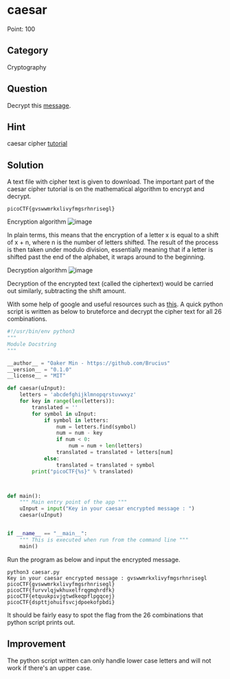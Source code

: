 # caesar

Point: 100

## Category

Cryptography

## Question

Decrypt this [message](https://jupiter.challenges.picoctf.org/static/7d707a443e95054dc4cf30b1d9522ef0/ciphertext).

## Hint

caesar cipher [tutorial](https://privacycanada.net/classical-encryption/caesar-cipher/)

## Solution

A text file with cipher text is given to download. The important part of the caesar cipher tutorial is on the mathematical algorithm to encrypt and decrypt.

```console
picoCTF{gvswwmrkxlivyfmgsrhnrisegl}
```

Encryption algorithm
![image](https://mk0privacycanadehyf0.kinstacdn.com/wp-content/uploads/2020/01/enx.png)

In plain terms, this means that the encryption of a letter x is equal to a shift of x + n, where n is the number of letters shifted. The result of the process is then taken under modulo division, essentially meaning that if a letter is shifted past the end of the alphabet, it wraps around to the beginning.

Decryption algorithm
![image](https://mk0privacycanadehyf0.kinstacdn.com/wp-content/uploads/2020/01/dnx.png)

Decryption of the encrypted text (called the ciphertext) would be carried out similarly, subtracting the shift amount.

With some help of google and useful resources such as [this](https://www.tutorialspoint.com/cryptography_with_python/cryptography_with_python_caesar_cipher.htm). A quick python script is written as below to bruteforce and decrypt the cipher text for all 26 combinations.

```python
#!/usr/bin/env python3
"""
Module Docstring
"""

__author__ = "Oaker Min - https://github.com/Brucius"
__version__ = "0.1.0"
__license__ = "MIT"

def caesar(uInput):
    letters = 'abcdefghijklmnopqrstuvwxyz'
    for key in range(len(letters)):
        translated = ''
        for symbol in uInput:
            if symbol in letters:
                num = letters.find(symbol)
                num = num - key
                if num < 0:
                    num = num + len(letters)
                translated = translated + letters[num]
            else:
                translated = translated + symbol
        print("picoCTF{%s}" % translated)



def main():
    """ Main entry point of the app """
    uInput = input("Key in your caesar encrypted message : ")
    caesar(uInput)


if __name__ == "__main__":
    """ This is executed when run from the command line """
    main()
```

Run the program as below and input the encrypted message.
```console
python3 caesar.py
Key in your caesar encrypted message : gvswwmrkxlivyfmgsrhnrisegl
picoCTF{gvswwmrkxlivyfmgsrhnrisegl}
picoCTF{furvvlqjwkhuxelfrqgmqhrdfk}
picoCTF{etquukpivjgtwdkeqpflpgqcej}
picoCTF{dspttjohuifsvcjdpoekofpbdi}
```

It should be fairly easy to spot the flag from the 26 combinations that python script prints out.

## Improvement

The python script written can only handle lower case letters and will not work if there's an upper case.